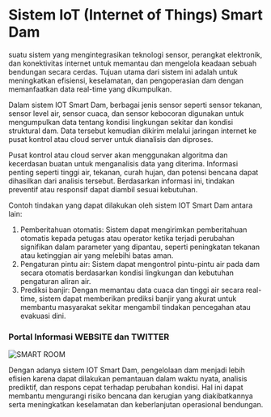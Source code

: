 # Sistem IoT (Internet of Things) Smart Dam
 suatu sistem yang mengintegrasikan teknologi sensor, perangkat elektronik, dan konektivitas internet untuk memantau dan mengelola keadaan sebuah bendungan secara cerdas. Tujuan utama dari sistem ini adalah untuk meningkatkan efisiensi, keselamatan, dan pengoperasian dam dengan memanfaatkan data real-time yang dikumpulkan.

Dalam sistem IOT Smart Dam, berbagai jenis sensor seperti sensor tekanan, sensor level air, sensor cuaca, dan sensor kebocoran digunakan untuk mengumpulkan data tentang kondisi lingkungan sekitar dan kondisi struktural dam. Data tersebut kemudian dikirim melalui jaringan internet ke pusat kontrol atau cloud server untuk dianalisis dan diproses.

Pusat kontrol atau cloud server akan menggunakan algoritma dan kecerdasan buatan untuk menganalisis data yang diterima. Informasi penting seperti tinggi air, tekanan, curah hujan, dan potensi bencana dapat dihasilkan dari analisis tersebut. Berdasarkan informasi ini, tindakan preventif atau responsif dapat diambil sesuai kebutuhan.

Contoh tindakan yang dapat dilakukan oleh sistem IOT Smart Dam antara lain:

1. Pemberitahuan otomatis: Sistem dapat mengirimkan pemberitahuan otomatis kepada petugas atau operator ketika terjadi perubahan signifikan dalam parameter yang
   dipantau, seperti peningkatan tekanan atau ketinggian air yang melebihi batas aman.
2. Pengaturan pintu air: Sistem dapat mengontrol pintu-pintu air pada dam secara otomatis berdasarkan kondisi lingkungan dan kebutuhan pengaturan aliran air.
4. Prediksi banjir: Dengan memantau data cuaca dan tinggi air secara real-time, sistem dapat memberikan prediksi banjir yang akurat untuk membantu masyarakat sekitar    mengambil tindakan pencegahan atau evakuasi dini.

### Portal Informasi WEBSITE dan TWITTER
![SMART ROOM](https://s12.gifyu.com/images/SW66I.gif)

Dengan adanya sistem IOT Smart Dam, pengelolaan dam menjadi lebih efisien karena dapat dilakukan pemantauan dalam waktu nyata, analisis prediktif, dan respons cepat terhadap perubahan kondisi. Hal ini dapat membantu mengurangi risiko bencana dan kerugian yang diakibatkannya serta meningkatkan keselamatan dan keberlanjutan operasional bendungan.
